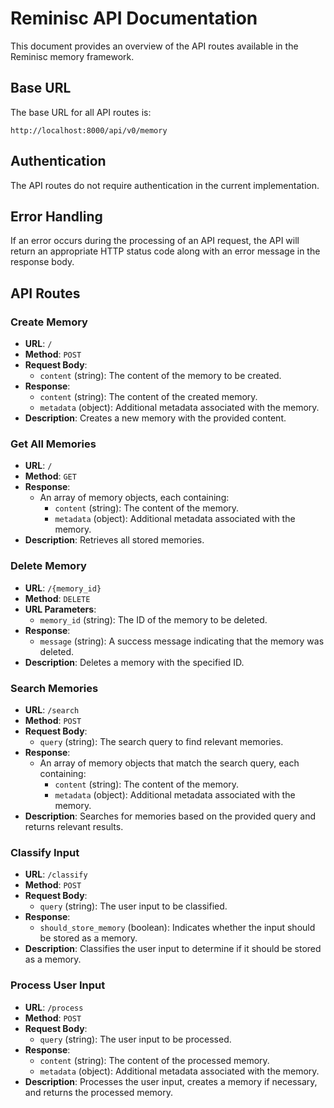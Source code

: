 # Reminisc API Documentation

This document provides an overview of the API routes available in the Reminisc memory framework.

## Base URL

The base URL for all API routes is:

```
http://localhost:8000/api/v0/memory
```

## Authentication

The API routes do not require authentication in the current implementation.

## Error Handling

If an error occurs during the processing of an API request, the API will return an appropriate HTTP status code along with an error message in the response body.

## API Routes

### Create Memory

- **URL**: `/`
- **Method**: `POST`
- **Request Body**:
  - `content` (string): The content of the memory to be created.
- **Response**:
  - `content` (string): The content of the created memory.
  - `metadata` (object): Additional metadata associated with the memory.
- **Description**: Creates a new memory with the provided content.

### Get All Memories

- **URL**: `/`
- **Method**: `GET`
- **Response**:
  - An array of memory objects, each containing:
    - `content` (string): The content of the memory.
    - `metadata` (object): Additional metadata associated with the memory.
- **Description**: Retrieves all stored memories.

### Delete Memory

- **URL**: `/{memory_id}`
- **Method**: `DELETE`
- **URL Parameters**:
  - `memory_id` (string): The ID of the memory to be deleted.
- **Response**:
  - `message` (string): A success message indicating that the memory was deleted.
- **Description**: Deletes a memory with the specified ID.

### Search Memories

- **URL**: `/search`
- **Method**: `POST`
- **Request Body**:
  - `query` (string): The search query to find relevant memories.
- **Response**:
  - An array of memory objects that match the search query, each containing:
    - `content` (string): The content of the memory.
    - `metadata` (object): Additional metadata associated with the memory.
- **Description**: Searches for memories based on the provided query and returns relevant results.

### Classify Input

- **URL**: `/classify`
- **Method**: `POST`
- **Request Body**:
  - `query` (string): The user input to be classified.
- **Response**:
  - `should_store_memory` (boolean): Indicates whether the input should be stored as a memory.
- **Description**: Classifies the user input to determine if it should be stored as a memory.

### Process User Input

- **URL**: `/process`
- **Method**: `POST`
- **Request Body**:
  - `query` (string): The user input to be processed.
- **Response**:
  - `content` (string): The content of the processed memory.
  - `metadata` (object): Additional metadata associated with the memory.
- **Description**: Processes the user input, creates a memory if necessary, and returns the processed memory.
